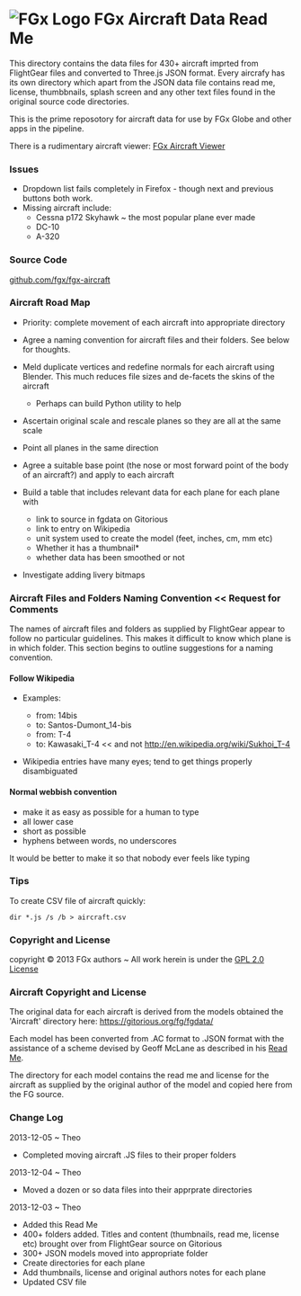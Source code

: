 ![FGx Logo]( http://fgx.github.io/fgx-cap-40x30.png) FGx Aircraft Data Read Me
==============================================================================

This directory contains the data files for 430+ aircraft imprted from FlightGear files and converted to Three.js JSON format.
Every aircrafy has its own directory which apart from the JSON data file contains read me, license, thumbbnails, splash screen 
and any other text files found in the original source code directories.

This is the prime reposotory for aircraft data for use by FGx Globe and other apps in the pipeline.

There is a rudimentary aircraft viewer: [FGx Aircraft Viewer]( ../aircraft-viewer/r2/aircraft-viewer.html )
 

### Issues

* Dropdown list fails completely in Firefox - though next and previous buttons both work.
* Missing aircraft include:
	* Cessna p172 Skyhawk ~ the most popular plane ever made
	* DC-10
	* A-320 

### Source Code
[github.com/fgx/fgx-aircraft](https://github.com/fgx/fgx-aircraft/tree/gh-pages/ )

### Aircraft Road Map

* Priority: complete movement of each aircraft into appropriate directory
* Agree a naming convention for aircraft files and their folders. See below for thoughts.

* Meld duplicate vertices and redefine normals for each aircraft using Blender. 
	This much reduces file sizes and de-facets the skins of the aircraft
	* Perhaps can build Python utility to help
* Ascertain original scale and rescale planes so they are all at the same scale
* Point all planes in the same direction
* Agree a suitable base point (the nose or most forward point of the body of an aircraft?) and apply to each aircraft
* Build a table that includes relevant data for each plane for each plane with 
	* link to source in fgdata on Gitorious
	* link to entry on Wikipedia
	* unit system used to create the model (feet, inches, cm, mm etc)
	* Whether it has a thumbnail*
	* whether data has been smoothed or not

* Investigate adding livery bitmaps


### Aircraft Files and Folders Naming Convention << Request for Comments

The names of aircraft files and folders as supplied by FlightGear appear to follow no particular guidelines. 
This makes it difficult to know which plane is in which folder.
This section begins to outline suggestions for a naming convention.


#### Follow Wikipedia

* Examples:
	* from: 14bis
	* to: Santos-Dumont_14-bis
	* from: T-4
	* to: Kawasaki_T-4  << and not http://en.wikipedia.org/wiki/Sukhoi_T-4
	
* Wikipedia entries have many eyes; tend to get things properly disambiguated 

#### Normal webbish convention

* make it as easy as possible for a human to type 
* all lower case
* short as possible
* hyphens between words, no underscores 

It would be better to make it so that nobody ever feels like typing


### Tips
To create CSV file of aircraft quickly:

    dir *.js /s /b > aircraft.csv


### Copyright and License
copyright &copy; 2013 FGx authors ~ All work herein is under the [GPL 2.0 License](https://github.com/fgx/fgx-aircraft/blob/gh-pages/license.md)


### Aircraft Copyright and License
The original data for each aircraft is derived from the models obtained the 'Aircraft' directory here: https://gitorious.org/fg/fgdata/

Each model has been converted from .AC format to .JSON format with the assistance of a scheme devised by Geoff McLane as described in his [Read Me](https://github.com/fgx/fgx-aircraft/blob/gh-pages/readme-r1.md).

The directory for each model contains the read me and license for the aircraft as supplied by the original author of the model and copied here from the FG source.


### Change Log

2013-12-05 ~ Theo

* Completed moving aircraft .JS files to their proper folders

2013-12-04 ~ Theo

* Moved a dozen or so data files into their apprprate directories
 

2013-12-03 ~ Theo

* Added this Read Me
* 400+ folders added. Titles and content (thumbnails, read me, license etc) brought over from FlightGear source on Gitorious
* 300+ JSON models moved into appropriate folder
* Create directories for each plane
* Add thumbnails, license and original authors notes for each plane 
* Updated CSV file